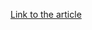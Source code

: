 [Link to the article](https://netzpolitik.org/2015/digital-attack-on-german-parliament-investigative-report-on-the-hack-of-the-left-party-infrastructure-in-bundestag/)
